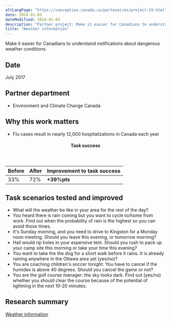 ```yaml
---
altLangPage: "https://conception.canada.ca/partenaires/project-19.html"
date: 2024-01-03
dateModified: 2024-01-03
description: "Partner project: Make it easier for Canadians to understand notifications about dangerous weather conditions. Date: July 2017."
title: "Weather information"
---
```

<p>Make it easier for Canadians to understand notifications about dangerous weather conditions.</p>
<h2>Date</h2>
<p>July 2017</p>
<h2>Partner department</h2>
<ul>
  <li>Environment and Climate Change Canada</li>
</ul>
<h2>Why this work matters</h2>
<ul>
  <li>Flu cases result in nearly 12,000 hospitalizations in Canada each year</li>
</ul>
<div class="row mrgn-tp-lg mrgn-bttm-lg">
  <div class="col-md-8">
    <div class="panel panel-success">
      <header class="panel-heading">
        <h4 class="panel-title text-center">Task success</h4>
      </header>
      <table class="table">
        <thead>
          <tr style="">
            <th scope="col" class="col-md-3">Before</th>
            <th scope="col" class="col-md-3">After</th>
            <th scope="col" class="col-md-6">Improvement to task success</th>
          </tr>
        </thead>
        <tbody>
          <tr>
            <td class="table-smnum">33%</td>
            <td class="table-smnum">72%</td>
            <td class="table-smnum"><span class="text-success"><strong>+39%pts</strong></span></td>
          </tr>
        </tbody>
      </table>
    </div>
  </div>
</div>
<h2>Task scenarios tested and improved</h2>
<ul class="lst-spcd">
  <li>What will the weather be like in your area for the rest of the day?</li>
  <li>You heard there is rain coming but you want to cycle to/home from work. Find out when the probability of rain is the highest so you can avoid those times.</li>
  <li>It's Sunday morning, and you need to drive to Kingston for a Monday noon meeting. Should you leave this evening, or tomorrow morning?</li>
  <li>Hail would rip holes in your expensive tent. Should you rush to pack up your camp site this morning or take your time this evening?</li>
  <li>You want to take the the dog for a short walk before it rains. It is already raining anywhere in the Ottawa area yet (yes/no)?</li>
  <li>You are coaching children's soccer tonight. You have to cancel if the humidex is above 40 degrees. Should you cancel the game or not?</li>
  <li>You are the golf course manager: the sky looks dark. Find out (yes/no) whether you should clear the course because of the potential of lightning in the next 10-20 minutes.</li>
</ul>
<h2>Research summary</h2>
<p><a href="https://blog.canada.ca/research-summaries/weather-research-summary.html">Weather information</a></p>
